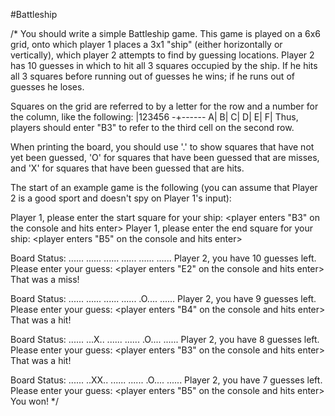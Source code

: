 #Battleship


/* 
You should write a simple Battleship game.  This game is played on a 6x6 grid, onto which player 1 places a 3x1 "ship" (either horizontally or vertically), which player 2 attempts to find by guessing locations.  Player 2 has 10 guesses in which to hit all 3 squares occupied by the ship.  If he hits all 3 squares before running out of guesses he wins; if he runs out of guesses he loses.

Squares on the grid are referred to by a letter for the row and a number for the column, like the following:
 |123456
-+------
A|
B|
C|
D|
E|
F|
Thus, players should enter "B3" to refer to the third cell on the second row.

When printing the board, you should use '.' to show squares that have not yet been guessed, 'O' for squares that have been guessed that are misses, and 'X' for squares that have been guessed that are hits.

The start of an example game is the following (you can assume that Player 2 is a good sport and doesn't spy on Player 1's input):


Player 1, please enter the start square for your ship: <player enters "B3" on the console and hits enter>
Player 1, please enter the end square for your ship: <player enters "B5" on the console and hits enter>

Board Status:
......
......
......
......
......
......
Player 2, you have 10 guesses left.  Please enter your guess: <player enters "E2" on the console and hits enter>
That was a miss!

Board Status:
......
......
......
......
.O....
......
Player 2, you have 9 guesses left.  Please enter your guess: <player enters "B4" on the console and hits enter>
That was a hit!

Board Status:
......
...X..
......
......
.O....
......
Player 2, you have 8 guesses left.  Please enter your guess: <player enters "B3" on the console and hits enter>
That was a hit!

Board Status:
......
..XX..
......
......
.O....
......
Player 2, you have 7 guesses left.  Please enter your guess: <player enters "B5" on the console and hits enter>
You won!
*/
